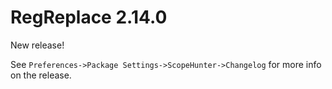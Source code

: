 # RegReplace 2.14.0

New release!

See `Preferences->Package Settings->ScopeHunter->Changelog` for more info on 
the release.

